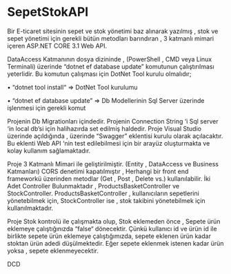 # SepetStokAPI
Bir E-ticaret sitesinin sepet ve stok yönetimi baz alınarak yazılmış , stok ve sepet yönetimi için gerekli bütün metodları barındıran ,
3 katmanlı mimari içeren ASP.NET CORE 3.1 Web API.

DataAccess Katmanının dosya dizininde , (PowerShell , CMD veya Linux Terminali) üzerinde “dotnet ef database update” komutunun çalıştırılması yeterlidir. 
Bu komutun çalışması için DotNet Tool kurulu olmalıdır;

• “dotnet tool install“ => DotNet Tool kurulumu

• “dotnet ef database update” => Db Modellerinin Sql Server üzerinde işlenmesi için gerekli komut

Projenin Db Migrationları içindedir.
Projenin Connection String ‘i Sql server ‘in local db’si için halihazırda set edilmiş haldedir.
Proje Visual Studio üzerinde açıldığında , üzerinde “Swagger” eklentisi kurulu olarak açılacaktır. 
Bu eklenti Web API ‘nin test edilebilmesi için bir arayüz oluşturmakta ve kolay kullanım sağlamaktadır.

Proje 3 Katmanlı Mimari ile geliştirilmiştir. (Entity , DataAccess ve Business Katmanları) 
CORS denetimi kapatılmıştır , Herhangi bir front end frameworkü üzerinden metodlar (Get , Post , Delete vs.) kullanılabilir. 
İki Adet Controller Bulunmaktadır , ProductsBasketController ve StockController.
ProductsBasketController , kullanıcıların sepetlerini yönetebilmek için, StockController ise ,
stok takibini yönetebilmek için kullanılmaktadır.

Proje Stok kontrolü ile çalışmakta olup, Stok eklemeden önce , Sepete ürün eklemeye çalıştığınızda “false“ dönecektir. 
Çünkü kullanıcı id ve ürün id ile birlikte sepete ürün eklemeye çalıştığımızda, sepete eklenen ürün kadar stoktan ürün adedi düşülmektedir.
Eğer sepete eklenmek istenen kadar ürün yoksa , sepete eklenmeyecektir.


DCD
